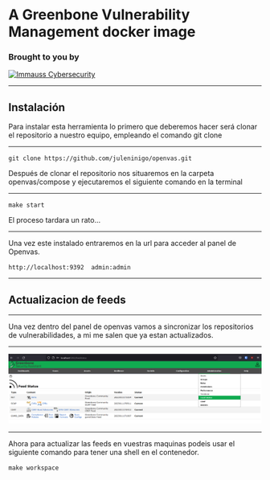 # A Greenbone Vulnerability Management docker image
### Brought to you by ###
[![Immauss Cybersecurity](https://github.com/immauss/openvas/raw/master/images/ics-hz.png)](https://immauss.com "Immauss Cybersecurity")


- - - -
## Instalación ##
Para instalar esta herramienta lo primero que deberemos hacer será clonar el repositorio a nuestro equipo, empleando el comando git clone
- - - - 

```
git clone https://github.com/juleninigo/openvas.git 
```
Después de clonar el repositorio nos situaremos en la carpeta openvas/compose y ejecutaremos el siguiente comando en la terminal


- - - - 
```
make start
```
El proceso tardara un rato...

- - - - 
Una vez este instalado entraremos en la url para acceder al panel de Openvas.
```
http://localhost:9392  admin:admin
```

- - - -
## Actualizacion de feeds ##
- - - - 
Una vez dentro del panel de openvas vamos a sincronizar los repositorios de vulnerabilidades, a mi me salen que ya estan actualizados.

- - - - 

![Panel](https://github.com/juleninigo/openvas/raw/master/images/feeds.png)

---

Ahora para actualizar las feeds en vuestras maquinas podeis usar el siguiente comando para tener una shell en el contenedor.

```
make workspace
```

